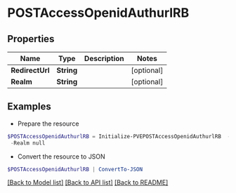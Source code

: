 # POSTAccessOpenidAuthurlRB
## Properties

Name | Type | Description | Notes
------------ | ------------- | ------------- | -------------
**RedirectUrl** | **String** |  | [optional] 
**Realm** | **String** |  | [optional] 

## Examples

- Prepare the resource
```powershell
$POSTAccessOpenidAuthurlRB = Initialize-PVEPOSTAccessOpenidAuthurlRB  -RedirectUrl null `
 -Realm null
```

- Convert the resource to JSON
```powershell
$POSTAccessOpenidAuthurlRB | ConvertTo-JSON
```

[[Back to Model list]](../README.md#documentation-for-models) [[Back to API list]](../README.md#documentation-for-api-endpoints) [[Back to README]](../README.md)

